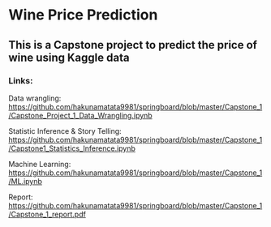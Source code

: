 # Wine Price Prediction
## This is a Capstone project to predict the price of wine using Kaggle data

### Links:
   Data wrangling: https://github.com/hakunamatata9981/springboard/blob/master/Capstone_1/Capstone_Project_1_Data_Wrangling.ipynb
   
   Statistic Inference & Story Telling: https://github.com/hakunamatata9981/springboard/blob/master/Capstone_1/Capstone1_Statistics_Inference.ipynb
   
   Machine Learning: https://github.com/hakunamatata9981/springboard/blob/master/Capstone_1/ML.ipynb                          
   
   Report: https://github.com/hakunamatata9981/springboard/blob/master/Capstone_1/Capstone_1_report.pdf
